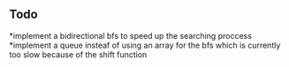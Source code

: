 ## Todo
*implement a bidirectional bfs to speed up the searching proccess
*implement a queue insteaf of using an array for the bfs which is currently too slow because of the shift function
